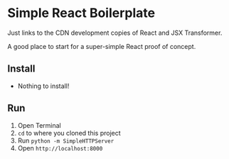 # Simple React Boilerplate

Just links to the CDN development copies of React and JSX Transformer.

A good place to start for a super-simple React proof of concept.

## Install

+ Nothing to install!

## Run

1. Open Terminal
2. `cd` to where you cloned this project
3. Run `python -m SimpleHTTPServer`
4. Open `http://localhost:8000`